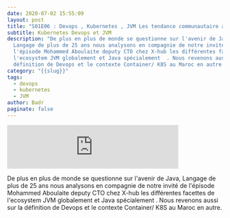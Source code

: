 ```yaml
---
date: 2020-07-02 15:55:09
layout: post
title: "S01E06 : Devops , Kubernetes , JVM Les tendance communautaire au Maroc ."
subtitle: Kubernetes Devops et JVM
description: "De plus en plus de monde se questionne sur l'avenir de Java,
  Langage de plus de 25 ans nous analysons en compagnie de notre invité de
  l'épisode Mohammed Aboulaite deputy CTO chez X-hub les différentes facettes de
  l'ecosystem JVM globalement et Java spécialement  . Nous revenons aussi sur la
  définition de Devops et le contexte Container/ K8S au Maroc en autre. "
category: "{{slug}}"
tags:
  - devops
  - kubernetes
  - JVM
author: Badr
paginate: false
---
```

<iframe src="https://anchor.fm/devcastma/embed/episodes/S01E06--Devops---Kubernetes---JVM-Les-tendance-communautaire-au-Maroc-eg7ejc" height="102px" width="400px" frameborder="0" scrolling="no"></iframe>

De plus en plus de monde se questionne sur l'avenir de Java, Langage de plus de 25 ans nous analysons en compagnie de notre invité de l'épisode Mohammed Aboulaite deputy CTO chez X-hub les différentes facettes de l'ecosystem JVM globalement et Java spécialement . Nous revenons aussi sur la définition de Devops et le contexte Container/ K8S au Maroc en autre.